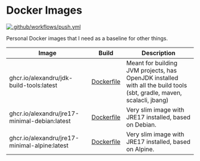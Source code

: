 # Docker Images

[![.github/workflows/push.yml](https://github.com/alexandru/docker-images/actions/workflows/push.yml/badge.svg)](https://github.com/alexandru/docker-images/actions/workflows/push.yml)

Personal Docker images that I need as a baseline for other things.

| Image | Build | Description |
|------------|------|-------------|
| ghcr.io/alexandru/jdk-build-tools:latest | [Dockerfile](./Dockerfile.jdk-build-tools) | Meant for building JVM projects, has OpenJDK installed with all the build tools (sbt, gradle, maven, scalacli, jbang) |
| ghcr.io/alexandru/jre17-minimal-debian:latest | [Dockerfile](./Dockerfile.jre17-minimal-debian) | Very slim image with JRE17 installed, based on Debian. |
| ghcr.io/alexandru/jre17-minimal-alpine:latest | [Dockerfile](./Dockerfile.jre17-minimal-alpine) | Very slim image with JRE17 installed, based on Alpine. |
